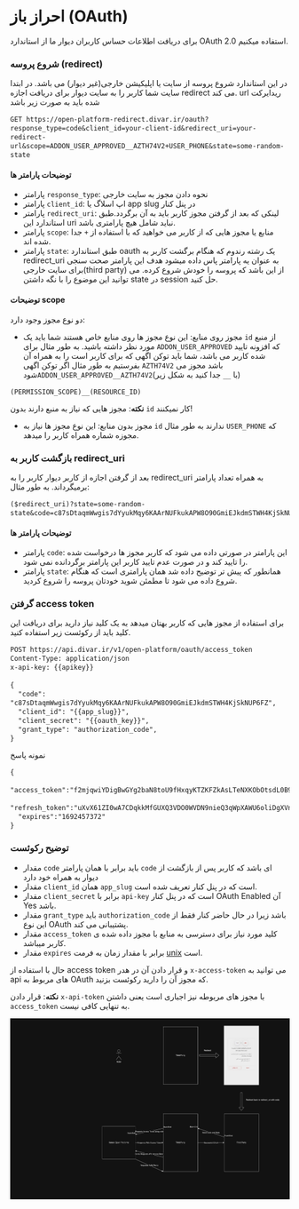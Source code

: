 # احراز باز (OAuth)
برای دریافت اطلاعات حساس کاربران دیوار ما از استاندارد OAuth 2.0 استفاده میکنیم.
### شروع پروسه (redirect)
در این استاندارد شروع پروسه از سایت یا اپلیکیشن خارجی(غیر دیوار) می باشد. در ابتدا سایت شما کاربر را به سایت دیوار
برای دریافت اجازه redirect می کند. url ریدایرکت شده باید به صورت زیر باشد 
```http request
GET https://open-platform-redirect.divar.ir/oauth?response_type=code&client_id=your-client-id&redirect_uri=your-redirect-url&scope=ADDON_USER_APPROVED__AZTH74V2+USER_PHONE&state=some-random-state
```

#### توضیحات پارامتر ها
- پارامتر ‍`response_type`: نحوه دادن مجوز به سایت خارجی
- پارامتر `client_id`: اپ اسلاگ یا app slug در پنل کنار
- پارامتر `redirect_uri`: لینکی که بعد از گرفتن مجوز کاربر باید به آن برگردد.طبق استاندارد این uri نباید شامل هیچ پارامتری باشد.
- پارامتر ‍`scope`: منابع یا مجوز هایی که از کاربر می خواهید که با استفاده از `+` جدا شده اند.
- پارامتر `state`: طبق استاندارد oauth یک رشته رندوم که هنگام برگشت کاربر به redirect_uri به عنوان یه پارامتر پاس داده میشود هدف این پارامتر صحت سنجی برای سایت خارجی(third party) از این باشد که پروسه را خودش شروع کرده. می توانید این موضوع را با نگه داشتن state در session حل کنید.

#### توضیحات scope
دو نوع مجوز وجود دارد:
- مجوز روی منابع:‌
  این نوع مجوز ها روی منابع خاص هستند شما باید یک `id` از منبع مورد نظر داشته باشید. به طور مثال برای `ADDON_USER_APPROVED` که افزونه تایید  شده کاربر می باشد، شما باید توکن اگهی که برای کاربر است را به همراه آن بفرستیم
به طور مثال اگر توکن اگهی ‍‍`AZTH74V2` باشد مجوز می شود`ADDON_USER_APPROVED__AZTH74V2`(با `__` جدا کنید به شکل زیر)
```
(PERMISSION_SCOPE)__(RESOURCE_ID)
```
**نکته**:‌ مجوز هایی که نیاز به منبع دارند بدون `id` کار نمیکنند!  
- مجوز بدون منابع:
  این نوع مجوز ها نیاز به `id` ندارند به طور مثال `USER_PHONE` که مجوزه شماره همراه کاربر را میدهد.

### بازگشت کاربر به redirect_uri
بعد از گرفتن اجازه از کاربر دیوار کاربر را به redirect_uri به همراه تعداد پارامتر برمیگرداند. به طور مثال:
```
($redirect_uri)?state=some-random-state&code=c87sDtaqmWwgis7dYyukMqy6KAArNUFkukAPW8O90GmiEJkdmSTWH4KjSkNUP6FZ
```

#### توضیحات پارامتر ها
- پارامتر `code`: این پارامتر در صورتی داده می شود که کاربر مجوز ها درخواست شده را تایید کند و در صورت عدم تایید کاربر این پارامتر برگردانده نمی شود.
- پارامتر `state`: همانطور که پیش تر توضیح داده شد همان پارامتری است که هنگام شروع داده می شود تا مطمئن شوید خودتان پروسه را شروع کردید.

### گرفتن access token
برای استفاده از مجوز هایی که کاربر بهتان میدهد به یک کلید نیاز دارید برای دریافت این کلید باید از رکوئست زیر استفاده کنید.
```http request
POST https://api.divar.ir/v1/open-platform/oauth/access_token
Content-Type: application/json
x-api-key: {{apikey}}

{
  "code": "c87sDtaqmWwgis7dYyukMqy6KAArNUFkukAPW8O90GmiEJkdmSTWH4KjSkNUP6FZ",
  "client_id": "{{app_slug}}",
  "client_secret": "{{oauth_key}}",
  "grant_type": "authorization_code",
}
```
نمونه پاسخ
```json5
{
  "access_token":"f2mjqwiYDigBwGYg2baN8toU9fHxqyKTZKFZkAsLTeNXKObOtsdL0B9vobNZ3SrTc9IhNS2rrG4Guuk9hxZLe0iqgoMbS2W7Jd3jaDUsrVM33teFWsISCrhdj88u99jb",
  "refresh_token":"uXvX61ZI0wA7CDqkkMfGUXQ3VDO0WVDN9nieQ3qWpXAWU6oliDgXVn5d7pep1nAebMsyZmTa7AWBklTEOvrPPmsEaEobnp0tvJKrqaLdTAPwpSEZn9k5xLF4Acdxl18Zk9XJubGIJefbXOdyjJX7i4D4imr4VTJO7W4fASyOAyKgfBceBAnDTP4cKwC9dW9646NUTJKbFdNKtKCOsRQeVFAatfvyBX1lRkDo3j1McbD1a1uQmQWC9futrvSo6T8U",
  "expires":"1692457372"
}
```
### توضیح رکوئست
- مقدار `code` باید برابر با همان پارامتر `code` ای باشد که کاربر پس از بازگشت از دیوار به همراه خود دارد
- مقدار `client_id` همان `app_slug` است که در پنل کنار تعریف شده است.
- مقدار `client_secret` برابر با `api-key` است که در پنل کنار  OAuth Enabled آن Yes باشد.
- مقدار `grant_type` باید `authorization_code` باشد زیرا در حال حاضر کنار فقط از این نوع OAuth پشتیبانی می کند.
- مقدار `access_token` کلید مورد نیاز برای دسترسی به منابع با مجوز داده شده ی کاربر میباشد.
- مقدار `expires` برابر با مقدار زمان به فرمت [unix](https://en.wikipedia.org/wiki/Unix_time) است.

حال با استفاده از access token و قرار دادن آن در هدر `x-access-token` می توانید به api های مربوط به OAuth که مجوز آن را دارید رکوئست بزنید. 


**نکته**: قرار دادن `x-api-token` با مجوز های مربوطه نیز اجباری است یعنی داشتن `access_token` به تنهایی کافی نیست.

![OAuth Diagram](./oauth_diagram.jpg)
